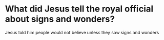 # What did Jesus tell the royal official about signs and wonders?

Jesus told him people would not believe unless they saw signs and wonders
